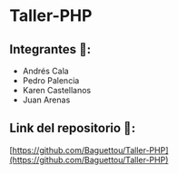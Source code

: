 # Taller-PHP

## Integrantes 🍟:
- Andrés Cala
- Pedro Palencia
- Karen Castellanos
- Juan Arenas

## Link del repositorio 🍦:
[https://github.com/Baguettou/Taller-PHP](https://github.com/Baguettou/Taller-PHP)
